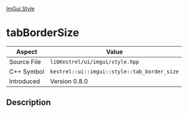 [ImGui.Style](index)
# tabBorderSize
| Aspect | Value |
| --- | --- |
| Source File | `libKestrel/ui/imgui/style.hpp` |
| C++ Symbol | `kestrel::ui::imgui::style::tab_border_size` |
| Introduced | Version 0.8.0 |
## Description

